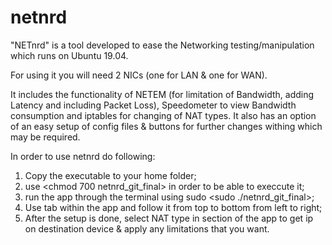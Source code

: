 # netnrd
"NETnrd" is a tool developed to ease the Networking testing/manipulation which runs on Ubuntu 19.04.

For using it you will need 2 NICs (one for LAN & one for WAN). 

It includes the functionality of NETEM (for limitation of Bandwidth, adding Latency and including Packet Loss), Speedometer to view Bandwidth consumption and iptables for changing of NAT types. It also has an option of an easy setup of config files & buttons for further changes withing which may be required.

In order to use netnrd do following: 
1. Copy the executable to your home folder;
2. use <chmod 700 netnrd_git_final> in order to be able to execcute it;
3. run the app through the terminal using sudo <sudo ./netnrd_git_final>;
4. Use <Setup> tab within the app and follow it from top to bottom from left to right;
5. After the setup is done, select NAT type in <UNTU> section of the app to get ip on destination device & apply any limitations that you want.
